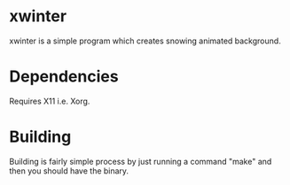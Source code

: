 xwinter
=======
xwinter is a simple program which creates snowing animated background.

Dependencies
============
Requires X11 i.e. Xorg.

Building
========
Building is fairly simple process by just running a command "make" and then you should have the binary.
